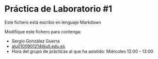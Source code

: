 # Práctica de Laboratorio #1

  Este fichero está escribo en lenguaje Markdown

  Modifique este fichero para contenga:

  * Sergio González Guerra
  * alu0100901214@ull.edu.es
  * Hora del grupo de prácticas al que ha asistido: Miércoles 12:00 - 13:00



